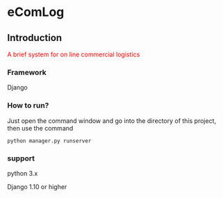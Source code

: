 # eComLog
## Introduction
<font color=#ff0000>A brief system for on line commercial logistics</font>
### Framework
Django
### How to run?
Just open the command window and go into the directory of this project, then use the command
```batch
python manager.py runserver
```
### support
python 3.x

Django 1.10 or higher